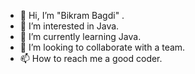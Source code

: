 - 👋 Hi, I’m "Bikram Bagdi" .
- 👀 I’m interested in Java. 
- 🌱 I’m currently learning Java. 
- 💞️ I’m looking to collaborate with a team. 
- 📫 How to reach me a good coder. 

<!---
Bikram8538/Bikram8538 is a ✨ special ✨ repository because its `README.md` (this file) appears on your GitHub profile.
You can click the Preview link to take a look at your changes.
--->
